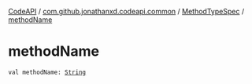 [CodeAPI](../../index.md) / [com.github.jonathanxd.codeapi.common](../index.md) / [MethodTypeSpec](index.md) / [methodName](.)

# methodName

`val methodName: `[`String`](https://kotlinlang.org/api/latest/jvm/stdlib/kotlin/-string/index.html)